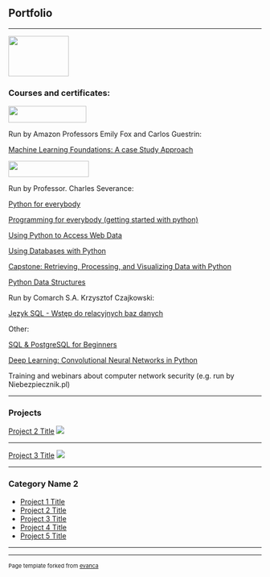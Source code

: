 ## Portfolio

---



<img src="https://www.freeiconspng.com/img/10303" width="120" height="80"/>

### Courses and certificates:


<img src="https://upload.wikimedia.org/wikipedia/commons/thumb/f/f7/University_of_Washington_signature.svg/1024px-University_of_Washington_signature.svg.png" width="155" height="33"/>


Run by Amazon Professors Emily Fox and Carlos Guestrin:

<a href="https://coursera.org/share/e31165c6e70c00c4bce3da8fb83a9cfb">Machine Learning Foundations: A case Study Approach</a>


<img src="https://upload.wikimedia.org/wikipedia/commons/thumb/c/c1/University_of_Michigan_logo.svg/1024px-University_of_Michigan_logo.svg.png" width="160" height="32"/>


Run by Professor. Charles Severance:

<a href="https://coursera.org/share/16158933c0776a5cad8516d4f23c5584">Python for everybody</a>

<a href="https://coursera.org/share/d7780d6a2343027289b698c603109955">Programming for everybody (getting started with python)</a>

<a href="https://coursera.org/share/613c94b1ff007d7e26c55dfe96c274ec">Using Python to Access Web Data</a>

<a href="https://coursera.org/share/58eb22d8138e00780759899ba1ab3ffc">Using Databases with Python</a>

<a href="https://coursera.org/share/cc95b616735fa84f3fe98c350de3bc8f">Capstone: Retrieving, Processing, and Visualizing Data with Python</a>

<a href="https://coursera.org/share/be90fedffc0bfe466ba37067d02893bb">Python Data Structures</a>


Run by Comarch S.A. Krzysztof Czajkowski:

<a href="https://www.dropbox.com/s/59lqj6rx9t8t5cb/Certyfikat_Paj%C4%85k%20A_SQL.pdf?dl=0">Język SQL - Wstęp do relacyjnych baz danych</a>


Other:

<a href="https://www.udemy.com/certificate/UC-754c06b0-fe6b-4966-89b0-24814dd21611/">SQL & PostgreSQL for Beginners</a>

<a href="https://www.udemy.com/certificate/UC-ULWP84LQ/">Deep Learning: Convolutional Neural Networks in Python</a>

Training and webinars about computer network security (e.g. run by Niebezpiecznik.pl)


---
### Projects











[Project 2 Title](/pdf/sample_presentation.pdf)
<img src="images/dummy_thumbnail.jpg?raw=true"/>

---
[Project 3 Title](http://example.com/)
<img src="images/dummy_thumbnail.jpg?raw=true"/>

---

### Category Name 2

- [Project 1 Title](http://example.com/)
- [Project 2 Title](http://example.com/)
- [Project 3 Title](http://example.com/)
- [Project 4 Title](http://example.com/)
- [Project 5 Title](http://example.com/)

---




---
<p style="font-size:11px">Page template forked from <a href="https://github.com/evanca/quick-portfolio">evanca</a></p>
<!-- Remove above link if you don't want to attibute -->
